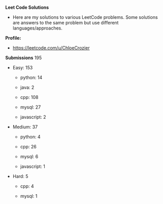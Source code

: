 **Leet Code Solutions**

- Here are my solutions to various LeetCode problems. Some solutions are answers to the same problem but use different languages/approaches.

**Profile:**

- https://leetcode.com/u/ChloeCrozier


**Submissions** 195
- Easy: 153

  -  python: 14

  -  java: 2

  -  cpp: 108

  -  mysql: 27

  -  javascript: 2


- Medium: 37

  -  python: 4

  -  cpp: 26

  -  mysql: 6

  -  javascript: 1


- Hard: 5

  -  cpp: 4

  -  mysql: 1